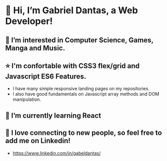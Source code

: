  # 👋 Hi, I’m Gabriel Dantas, a Web Developer!

## 👀 I’m interested in Computer Science, Games, Manga and Music.

## ⭐ I'm confortable with CSS3 flex/grid and Javascript ES6 Features.
- I have many simple responsive landing pages on my repositories.
- I also have good fundamentals on Javascript array methods and DOM manipulation.

## 🌱 I’m currently learning React

## 🤝 I love connecting to new people, so feel free to add me on Linkedin!
- https://www.linkedin.com/in/gabeldantas/
